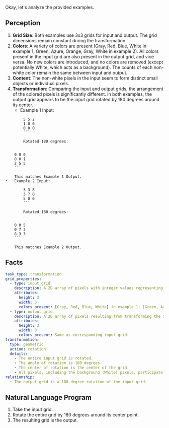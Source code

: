 Okay, let's analyze the provided examples.

## Perception

1.  **Grid Size**: Both examples use 3x3 grids for input and output. The grid dimensions remain constant during the transformation.
2.  **Colors**: A variety of colors are present (Gray, Red, Blue, White in example 1; Green, Azure, Orange, Gray, White in example 2). All colors present in the input grid are also present in the output grid, and vice versa. No new colors are introduced, and no colors are removed (except potentially White, which acts as a background). The counts of each non-white color remain the same between input and output.
3.  **Content**: The non-white pixels in the input seem to form distinct small objects or individual pixels.
4.  **Transformation**: Comparing the input and output grids, the arrangement of the colored pixels is significantly different. In both examples, the output grid appears to be the input grid rotated by 180 degrees around its center.
    *   Example 1 Input:
        
```
        5 5 2
        1 0 0
        0 0 0
        ```

        Rotated 180 degrees:
        
```
        0 0 0
        0 0 1
        2 5 5
        ```

        This matches Example 1 Output.
    *   Example 2 Input:
        
```
        3 3 8
        3 7 0
        5 0 0
        ```

        Rotated 180 degrees:
        
```
        0 0 5
        0 7 3
        8 3 3
        ```

        This matches Example 2 Output.

## Facts


```yaml
task_type: transformation
grid_properties:
  - type: input_grid
    description: A 2D array of pixels with integer values representing colors.
    attributes:
      height: 3
      width: 3
      colors_present: [Gray, Red, Blue, White] in example 1; [Green, Azure, Orange, Gray, White] in example 2.
  - type: output_grid
    description: A 2D array of pixels resulting from transforming the input grid.
    attributes:
      height: 3
      width: 3
      colors_present: Same as corresponding input grid.
transformation:
  type: geometric
  action: rotation
  details:
    - The entire input grid is rotated.
    - The angle of rotation is 180 degrees.
    - The center of rotation is the center of the grid.
    - All pixels, including the background (White) pixels, participate in the rotation.
relationship:
  - The output grid is a 180-degree rotation of the input grid.
```


## Natural Language Program

1.  Take the input grid.
2.  Rotate the entire grid by 180 degrees around its center point.
3.  The resulting grid is the output.